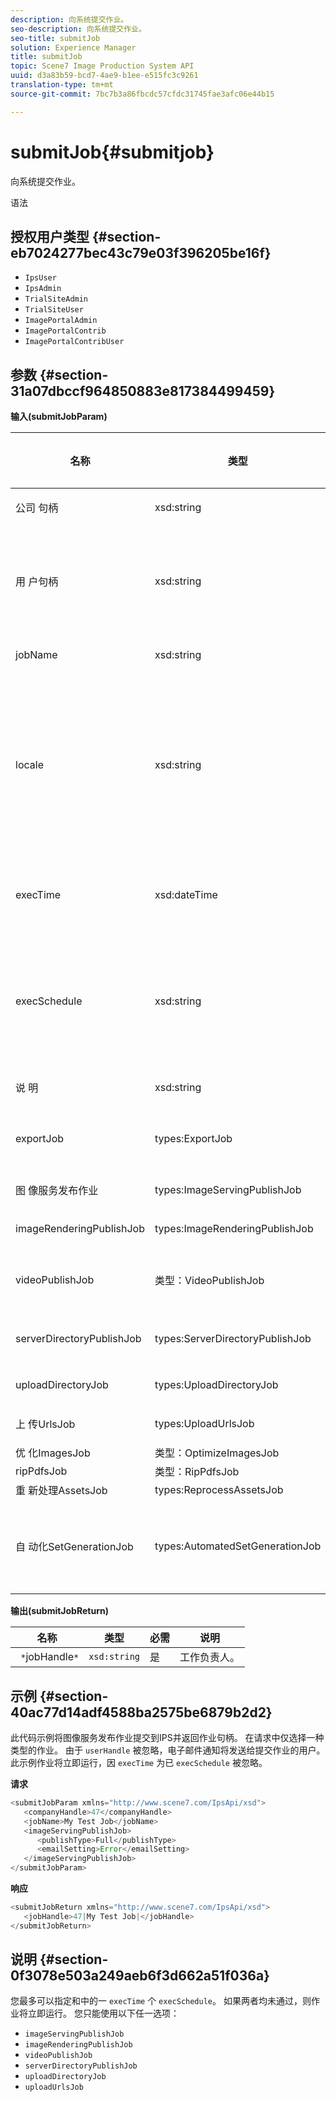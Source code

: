 ```yaml
---
description: 向系统提交作业。
seo-description: 向系统提交作业。
seo-title: submitJob
solution: Experience Manager
title: submitJob
topic: Scene7 Image Production System API
uuid: d3a83b59-bcd7-4ae9-b1ee-e515fc3c9261
translation-type: tm+mt
source-git-commit: 7bc7b3a86fbcdc57cfdc31745fae3afc06e44b15

---
```



# submitJob{#submitjob}

向系统提交作业。

语法

## 授权用户类型 {#section-eb7024277bec43c79e03f396205be16f}

* `IpsUser`
* `IpsAdmin`
* `TrialSiteAdmin`
* `TrialSiteUser`
* `ImagePortalAdmin`
* `ImagePortalContrib`
* `ImagePortalContribUser`

## 参数 {#section-31a07dbccf964850883e817384499459}

**输入(submitJobParam)**

<table id="table_9CB1F668E036422E8CE4E0BBA42EC44C"> 
 <thead> 
  <tr> 
   <th colname="col1" class="entry"> <p>名称 </p> </th> 
   <th colname="col2" class="entry"> <p>类型 </p> </th> 
   <th colname="col3" class="entry"> <p>必需 </p> </th> 
   <th colname="col4" class="entry"> <p>说明 </p> </th> 
  </tr> 
 </thead>
 <tbody> 
  <tr> 
   <td colname="col1"> <span class="codeph"> 公司 <span class="varname"> 句柄</span></span> </td> 
   <td colname="col2"> <span class="codeph"> xsd:string</span> </td> 
   <td colname="col3"> 是 </td> 
   <td colname="col4"> <p>公司手柄。 </p> </td> 
  </tr> 
  <tr> 
   <td colname="col1"> <span class="codeph"> 用 <span class="varname"> 户句柄</span></span> </td> 
   <td colname="col2"> <span class="codeph"> xsd:string</span> </td> 
   <td colname="col3"> 否 </td> 
   <td colname="col4"> <p>处理提交作业的用户。 </p> <p> <p>注意：系统向用户Handle指定的用户发送电 <span class="codeph"> 子邮件</span>。 如果 <span class="codeph"> 未提供用户句柄</span> ，则提交作业的人员会收到电子邮件。 </p> </p> </td> 
  </tr> 
  <tr> 
   <td colname="col1"> <span class="codeph"> <span class="varname"> jobName</span></span> </td> 
   <td colname="col2"> <span class="codeph"> xsd:string</span> </td> 
   <td colname="col3"> 是 </td> 
   <td colname="col4"> <p>作业名称. </p> </td> 
  </tr> 
  <tr> 
   <td colname="col1"> <span class="codeph"> <span class="varname"> locale</span> </span> </td> 
   <td colname="col2"> <span class="codeph"> xsd:string</span> </td> 
   <td colname="col3"> 否 </td> 
   <td colname="col4"> <p>用于作业日志详细信息和电子邮件本地化的区域设置。 </p> <p>区域设置指定为 <span class="codeph"> &lt;language_code&gt;</span> and <span class="codeph"> [&lt;country_code&gt;]</span>，其中语言代码是ISO-639指定的小写双字母代码，可选国家／地区代码是ISO-3166指定的大写双字母代码。 例如，英语（美国）的区域设置字符串为：美国。 </p> </td> 
  </tr> 
  <tr> 
   <td colname="col1"> <span class="codeph"> <span class="varname"> execTime</span></span> </td> 
   <td colname="col2"> <span class="codeph"> xsd:dateTime</span> </td> 
   <td colname="col3"> 否 </td> 
   <td colname="col4"> <p>运行作业的日期和时间。 </p> <p>注意： 为时区提供请求。 时区将调整为目标IPS服务器的时区。 </p> </td> 
  </tr> 
  <tr> 
   <td colname="col1"> <span class="codeph"> <span class="varname"> execSchedule</span></span> </td> 
   <td colname="col2"> <span class="codeph"> xsd:string</span> </td> 
   <td colname="col3"> 否 </td> 
   <td colname="col4"> <p>确定何时运行作业。 </p> <p> 可以是循环 <span class="codeph"> 运行作业的cron</span> 字符串。 </p> <p>计划始终与服务器的本地时区相关。 有关自定义计划格式，请参阅IPS文档。 </p> </td> 
  </tr> 
  <tr> 
   <td colname="col1"> <span class="codeph"> 说 <span class="varname"> 明</span></span> </td> 
   <td colname="col2"> <span class="codeph"> xsd:string</span> </td> 
   <td colname="col3"> 否 </td> 
   <td colname="col4"> <p>作业说明。 </p> </td> 
  </tr> 
  <tr> 
   <td colname="col1"> <span class="codeph"> <span class="varname"> exportJob</span></span> </td> 
   <td colname="col2"> <span class="codeph"> types:ExportJob</span> </td> 
   <td colname="col3"> 否 </td> 
   <td colname="col4"> <p>导出以前上传的文件。 </p> <p>请参 <a href="../../../types/c-data-types/r-exportjob.md#reference-1ce423f7b2d54507b90b67233c588665" format="dita" scope="local"> 阅ExportJob</a>。 </p> </td> 
  </tr> 
  <tr> 
   <td colname="col1"> <span class="codeph"> 图 <span class="varname"> 像服务发布作业</span></span> </td> 
   <td colname="col2"> <span class="codeph"> types:ImageServingPublishJob</span> </td> 
   <td colname="col3"> 否 </td> 
   <td colname="col4"> <p>图像服务发布作业的详细信息。 </p> </td> 
  </tr> 
  <tr> 
   <td colname="col1"> <span class="codeph"> <span class="varname"> imageRenderingPublishJob</span></span> </td> 
   <td colname="col2"> <span class="codeph"> types:ImageRenderingPublishJob</span> </td> 
   <td colname="col3"> 否 </td> 
   <td colname="col4"> <p>图像渲染发布作业的详细信息。 </p> </td> 
  </tr> 
  <tr> 
   <td colname="col1"> <span class="codeph"> videoPublishJob <span class="varname"></span></span> </td> 
   <td colname="col2"> <span class="codeph"> 类型：VideoPublishJob</span> </td> 
   <td colname="col3"> 否 </td> 
   <td colname="col4"> <p>视频发布作业的详细信息。 </p> <p>请参 <a href="../../../types/c-data-types/r-video-publish-job.md#reference-e99e60d38fe94a07914eefcd7beef2e0" format="dita" scope="local"> 阅VideoPublishJob</a>。 </p> </td> 
  </tr> 
  <tr> 
   <td colname="col1"> <span class="codeph"> serverDirectoryPublishJob <span class="varname"></span></span> </td> 
   <td colname="col2"> <span class="codeph"> types:ServerDirectoryPublishJob</span> </td> 
   <td colname="col3"> 否 </td> 
   <td colname="col4"> <p>服务器目录发布作业的详细信息。 </p> </td> 
  </tr> 
  <tr> 
   <td colname="col1"> <span class="codeph"> <span class="varname"> uploadDirectoryJob</span></span> </td> 
   <td colname="col2"> <span class="codeph"> types:UploadDirectoryJob</span> </td> 
   <td colname="col3"> 否 </td> 
   <td colname="col4"> <p>上载目录作业的详细信息。 </p> </td> 
  </tr> 
  <tr> 
   <td colname="col1"> <span class="codeph"> 上 <span class="varname"> 传UrlsJob</span></span> </td> 
   <td colname="col2"> <span class="codeph"> types:UploadUrlsJob</span> </td> 
   <td colname="col3"> 否 </td> 
   <td colname="col4"> <p>上传URL作业的详细信息。 </p> </td> 
  </tr> 
  <tr> 
   <td colname="col1"> <span class="codeph"> 优 <span class="varname"> 化ImagesJob</span></span> </td> 
   <td colname="col2"> <span class="codeph"> 类型：OptimizeImagesJob</span> </td> 
   <td colname="col3"> 否 </td> 
   <td colname="col4"> <p> </p> </td> 
  </tr> 
  <tr> 
   <td colname="col1"> <span class="codeph"> <span class="varname"> ripPdfsJob</span></span> </td> 
   <td colname="col2"> <span class="codeph"> 类型：RipPdfsJob</span> </td> 
   <td colname="col3"> 否 </td> 
   <td colname="col4"> <p> </p> </td> 
  </tr> 
  <tr> 
   <td colname="col1"> <span class="codeph"> 重 <span class="varname"> 新处理AssetsJob</span></span> </td> 
   <td colname="col2"> <span class="codeph"> types:ReprocessAssetsJob</span> </td> 
   <td colname="col3"> 否 </td> 
   <td colname="col4"> <p> </p> </td> 
  </tr> 
  <tr> 
   <td colname="col1"> <span class="codeph"> 自 <span class="varname"> 动化SetGenerationJob</span></span> </td> 
   <td colname="col2"> <span class="codeph"> types:AutomatedSetGenerationJob</span> </td> 
   <td colname="col3"> 否 </td> 
   <td colname="col4"> <p>使用自动集脚本将资产列表处理为集。 </p> <p>请参 <a href="../../../types/c-data-types/r-automated-set-generation-job.md#reference-ab0b3c5408eb41b98c49898b2197cf5a" format="dita" scope="local"> 阅AutomatedSetGenerationJob</a>。 </p> </td> 
  </tr> 
 </tbody> 
</table>

**输出(submitJobReturn)**

| 名称 | 类型 | 必需 | 说明 |
|---|---|---|---|
| ` *`jobHandle`*` | `xsd:string` | 是 | 工作负责人。 |

## 示例 {#section-40ac77d14adf4588ba2575be6879b2d2}

此代码示例将图像服务发布作业提交到IPS并返回作业句柄。 在请求中仅选择一种类型的作业。 由于 `userHandle` 被忽略，电子邮件通知将发送给提交作业的用户。 此示例作业将立即运行，因 `execTime` 为已 `execSchedule` 被忽略。

**请求**

```java
<submitJobParam xmlns="http://www.scene7.com/IpsApi/xsd">
   <companyHandle>47</companyHandle>
   <jobName>My Test Job</jobName>
   <imageServingPublishJob>
      <publishType>Full</publishType>
      <emailSetting>Error</emailSetting>
   </imageServingPublishJob>
</submitJobParam>
```

**响应**

```java
<submitJobReturn xmlns="http://www.scene7.com/IpsApi/xsd">
   <jobHandle>47|My Test Job|</jobHandle>
</submitJobReturn>
```

## 说明 {#section-0f3078e503a249aeb6f3d662a51f036a}

您最多可以指定和中的一 `execTime` 个 `execSchedule`。 如果两者均未通过，则作业将立即运行。 您只能使用以下任一选项：

* `imageServingPublishJob`
* `imageRenderingPublishJob`
* `videoPublishJob`
* `serverDirectoryPublishJob`
* `uploadDirectoryJob`
* `uploadUrlsJob`

